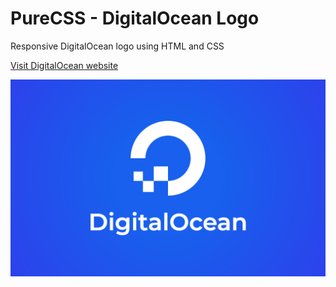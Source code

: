 # PureCSS - DigitalOcean Logo
Responsive DigitalOcean logo using HTML and CSS

[Visit DigitalOcean website](https://www.digitalocean.com)

<div align="center">
   <img src="screenshot.png" width="800" />
</div
